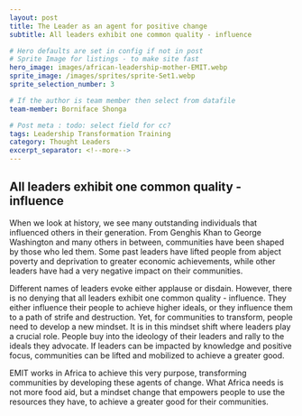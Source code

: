 ```yaml
---
layout: post
title: The Leader as an agent for positive change
subtitle: All leaders exhibit one common quality - influence

# Hero defaults are set in config if not in post
# Sprite Image for listings - to make site fast
hero_image: images/african-leadership-mother-EMIT.webp
sprite_image: /images/sprites/sprite-Set1.webp
sprite_selection_number: 3

# If the author is team member then select from datafile
team-member: Borniface Shonga

# Post meta : todo: select field for cc?
tags: Leadership Transformation Training
category: Thought Leaders
excerpt_separator: <!--more-->
---
```

## All leaders exhibit one common quality - influence

When we look at history, we see many outstanding individuals that influenced others in their generation. From Genghis Khan to George Washington and many others in between, communities have been shaped by those who led them. Some past leaders have lifted people from abject poverty and deprivation to greater economic achievements, while other leaders have had a very negative impact on their communities.

Different names of leaders evoke either applause or disdain. However, there is no denying that all leaders exhibit one common quality - influence. They either influence their people to achieve higher ideals, or they influence them to a path of strife and destruction. Yet, for communities to transform, people need to develop a new mindset. It is in this mindset shift where leaders play a crucial role. People buy into the ideology of their leaders and rally to the ideals they advocate. If leaders can be impacted by knowledge and positive focus, communities can be lifted and mobilized to achieve a greater good.

EMIT works in Africa to achieve this very purpose, transforming communities by developing these agents of change. What Africa needs is not more food aid, but a mindset change that empowers people to use the resources they have, to achieve a greater good for their communities.